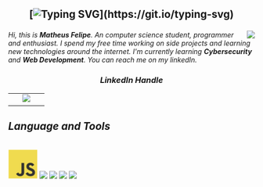 <h2 align="center">

[![Typing SVG](https://readme-typing-svg.herokuapp.com?font='Comfortaa'&color=%23268F77&size=30&center=true&vCenter=true&height=30&lines=Hello,+i'm+Felp+!;Welcome+to+my+profile+!)](https://git.io/typing-svg)
 
</h2>

<img align="right" src="https://media.tenor.com/OxE-OUvzdocAAAAC/smile-naruto.gif" widht="300">

_Hi, this is ***Matheus Felipe***. An computer science student, programmer and enthusiast. I spend my free time working on side projects and learning new technologies around the internet. I'm currently learning ***Cybersecurity*** and ***Web Development***. You can reach me on my linkedIn._

<h3 align='center'><i>LinkedIn Handle</i></h3>
<p align='center'>
 
<table width="100" align='center'>
<tr>
    <td align='center' width="60">
        <a href="https://www.linkedin.com/in/felpk1"><img src="https://img.icons8.com/color/96/000000/linkedin-2.png"/></a>
    </td>
</tr>
</table>

</p>


<h2><i>Language and Tools</i></h2>
</br>
 <img src="https://raw.githubusercontent.com/devicons/devicon/9f4f5cdb393299a81125eb5127929ea7bfe42889/icons/javascript/javascript-original.svg" height="auto" width="60px">
 <img src="https://www.vectorlogo.zone/logos/python/python-icon.svg" height="auto" width="60px"> 
 <img src="https://www.vectorlogo.zone/logos/github/github-icon.svg" height="auto" width="60px">
 <img src="https://github.com/bestofjs/bestofjs-webui/blob/master/public/logos/vscode.svg" height="auto" width="60">
 <img src="https://www.vectorlogo.zone/logos/jupyter/jupyter-ar21.svg" height="auto" width="130">
